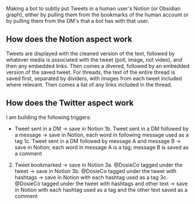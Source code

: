 Making a bot to subtly put Tweets in a human user's Notion (or Obsidian graph), either by pulling them from the bookmarks of the human account or by pulling them from the DM's that a bot has with that user.

## How does the Notion aspect work
Tweets are displayed with the cleaned version of the text, followed by whatever media is associated with the tweet (poll, image, not video), and then any embedded links. Then comes a divered, followed by an embedded version of the saved tweet.
For threads, the text of the entire thread is saved first, separated by dividers, with images from each tweet included where relevant. Then comes a list of any links included in the thread.

## How does the Twitter aspect work
I am building the following triggers:
* Tweet sent in a DM -> save in Notion
1b. Tweet sent in a DM followed by a message -> save in Notion, each word in following message used as a tag
1c. Tweet sent in a DM followed by message A and message B -> save in Notion; each word in message A is a tag; message B is saved as a comment
2. Tweet bookmarked -> save in Notion
3a. @DosieCo tagged under the tweet -> save in Notion
3b. @DosieCo tagged under the tweet with hashtags -> save in Notion with each hashtag used as a tag
3c. @DosieCo tagged under the tweet with hashtags and other text -> save in Notion with each hashtag used as a tag and the other text saved as a comment